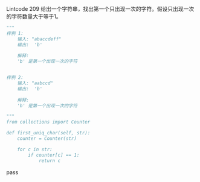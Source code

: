 Lintcode 209
给出一个字符串，找出第一个只出现一次的字符。假设只出现一次的字符数量大于等于1。


```python
"""
样例 1:
	输入: "abaccdeff"
	输出:  'b'
	
	解释:
	'b' 是第一个出现一次的字符


样例 2:
	输入: "aabccd"
	输出:  'b'
	
	解释:
	'b' 是第一个出现一次的字符
```


```python
"""
from collections import Counter

def first_uniq_char(self, str):
	counter = Counter(str)

	for c in str:
		if counter[c] == 1:
			return c
```
pass